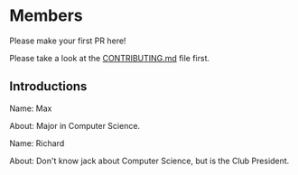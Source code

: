 # Members
Please make your first PR here!

Please take a look at the [CONTRIBUTING.md](https://github.com/MontgomeryCollegeGermantown/members/blob/master/CONTRIBUTING.md) file first.

## Introductions

Name: Max

About: Major in Computer Science. 

Name: Richard

About: Don't know jack about Computer Science, but is the Club President.
